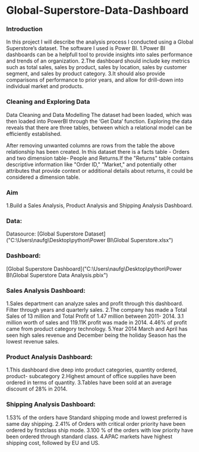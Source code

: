 # Global-Superstore-Data-Dashboard

### Introduction
In this project I will describe the analysis process I conducted using a Global Superstore’s dataset. The software I used is Power BI. 
1.Power BI dashboards can be a helpfull tool to provide insights into sales performance and trends of an organization.
2.The dashboard should include key metrics such as total sales, sales by product, sales by location, sales by customer segment, and sales by product category.
3.It should also provide comparisons of performance to prior years, and allow for drill-down into individual market and products.

### Cleaning and Exploring Data
Data Cleaning and Data Modelling
The dataset had been loaded, which was then loaded into PowerBI through the ‘Get Data’ function.
Exploring the data reveals that there are three tables, between which a relational model can be efficiently established.

After removing unwanted columns are rows from the table the above relationship has been created.
In this dataset there is a facts table - Orders and two dimension table- People and Returns.If the "Returns" table contains descriptive information like "Order ID," "Market," and potentially other attributes that provide context or additional details about returns, it could be considered a dimension table.

### Aim
1.Build a Sales Analysis, Product Analysis and Shipping Analysis Dashboard.

### Data:
Datasource: [Global Superstore Dataset]("C:\Users\naufg\Desktop\python\Power BI\Global Superstore.xlsx")

### Dashboard:
[Global Superstore Dashboard]("C:\Users\naufg\Desktop\python\Power BI\Global Superstore Data Analysis.pbix")


### Sales Analysis Dashboard:

1.Sales department can analyze sales and profit through this dashboard. Filter through years and quarterly sales.
2.The company has made a Total Sales of 13 million and Total Profit of 1.47 million between 2011- 2014.
3.1 million worth of sales and 119.11K profit was made in 2014.
4.46% of profit came from product category technology.
5.Year 2014 March and April has seen high sales revenue and December being the holiday Season has the lowest revenue sales.


### Product Analysis Dashboard:

1.This dashboard dive deep into product categories, quantity ordered, product- subcategory
2.Highest amount of office supplies have been ordered in terms of quantity.
3.Tables have been sold at an average discount of 28% in 2014.


### Shipping Analysis Dashboard:

1.53% of the orders have Standard shipping mode and lowest preferred is same day shipping.
2.41% of Orders with critical order priority have been ordered by firstclass ship mode.
3.100 % of the orders with low priority have been ordered through standard class.
4.APAC markets have highest shipping cost, followed by EU and US.



